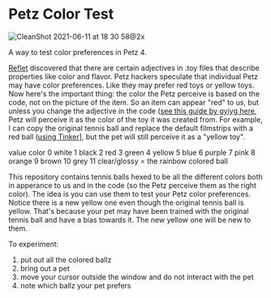 
# Petz Color Test
![CleanShot 2021-06-11 at 18 30 58@2x](https://user-images.githubusercontent.com/1251094/121757953-0da26480-cae5-11eb-9bf4-68b6e48c9370.jpg)

A way to test color preferences in Petz 4.

[Reflet](https://reflettage.wixsite.com/yabiko/) discovered that there are certain adjectives in .toy files that describe properties like color and flavor. Petz hackers speculate that individual Petz may have color preferences. Like they may prefer red toys or yellow toys. Now here's the important thing: the color the Petz perceive is based on the code, not on the picture of the item. So an item can appear "red" to us, but unless you change the adjective in the code ([see this guide by gyiyg here](https://gyiyg.neocities.org/itemhextut.html), Petz will perceive it as the color of the toy it was created from. For example, I can copy the original tennis ball and replace the default filmstrips with a red ball ([using Tinker](https://www.sherlocksoftware.org/page.php?id=15)], but the pet will still perceive it as a "yellow toy". 

value	color
0	white
1	black
2	red
3	green
4	yellow
5	blue
6	purple
7	pink
8	orange
9	brown
10	grey
11	clear/glossy = the rainbow colored ball



This repository contains tennis balls hexed to be all the different colors both in apperance to us and in the code (so the Petz perceive them as the right color). The idea is you can use them to test your Petz color preferences. Notice there is a new yellow one even though the original tennis ball is yellow. That's because your pet may have been trained with the original tennis ball and have a bias towards it. The new yellow one will be new to them.

To experiment:

1. put out all the colored ballz
2. bring out a pet
3. move your cursor outside the window and do not interact with the pet
4. note which ballz your pet prefers

